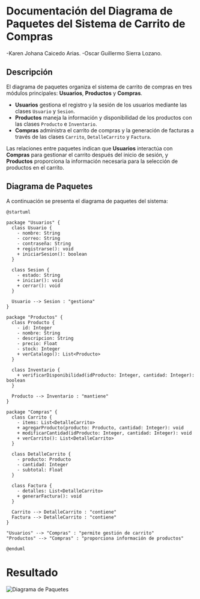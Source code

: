# Documentación del Diagrama de Paquetes del Sistema de Carrito de Compras
-Karen Johana Caicedo Arias.
-Oscar Guillermo Sierra Lozano.

## Descripción 
El diagrama de paquetes organiza el sistema de carrito de compras en tres módulos principales: **Usuarios**, **Productos** y **Compras**. 

- **Usuarios** gestiona el registro y la sesión de los usuarios mediante las clases `Usuario` y `Sesion`.
- **Productos** maneja la información y disponibilidad de los productos con las clases `Producto` e `Inventario`.
- **Compras** administra el carrito de compras y la generación de facturas a través de las clases `Carrito`, `DetalleCarrito` y `Factura`.

Las relaciones entre paquetes indican que **Usuarios** interactúa con **Compras** para gestionar el carrito después del inicio de sesión, y **Productos** proporciona la información necesaria para la selección de productos en el carrito.

## Diagrama de Paquetes

A continuación se presenta el diagrama de paquetes del sistema:

```plantuml
@startuml

package "Usuarios" {
  class Usuario {
    - nombre: String
    - correo: String
    - contraseña: String
    + registrarse(): void
    + iniciarSesion(): boolean
  }

  class Sesion {
    - estado: String
    + iniciar(): void
    + cerrar(): void
  }

  Usuario --> Sesion : "gestiona"
}

package "Productos" {
  class Producto {
    - id: Integer
    - nombre: String
    - descripcion: String
    - precio: Float
    - stock: Integer
    + verCatalogo(): List<Producto>
  }

  class Inventario {
    + verificarDisponibilidad(idProducto: Integer, cantidad: Integer): boolean
  }

  Producto --> Inventario : "mantiene"
}

package "Compras" {
  class Carrito {
    - items: List<DetalleCarrito>
    + agregarProducto(producto: Producto, cantidad: Integer): void
    + modificarCantidad(idProducto: Integer, cantidad: Integer): void
    + verCarrito(): List<DetalleCarrito>
  }

  class DetalleCarrito {
    - producto: Producto
    - cantidad: Integer
    - subtotal: Float
  }

  class Factura {
    - detalles: List<DetalleCarrito>
    + generarFactura(): void
  }

  Carrito --> DetalleCarrito : "contiene"
  Factura --> DetalleCarrito : "contiene"
}

"Usuarios" --> "Compras" : "permite gestión de carrito"
"Productos" --> "Compras" : "proporciona información de productos"

@enduml
```
# Resultado

![Diagrama de Paquetes](img/diagrama-paquetes.png)
